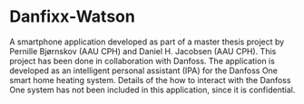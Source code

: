 # Danfixx-Watson

A smartphone application developed as part of a master thesis project by Pernille Bjørnskov (AAU CPH) and Daniel H. Jacobsen (AAU CPH).
This project has been done in collaboration with Danfoss. 
The application is developed as an intelligent personal assistant (IPA) for the Danfoss One smart home heating system. 
Details of the how to interact with the Danfoss One system has not been included in this application, since it is confidential.

